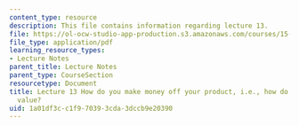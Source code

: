 ```yaml
---
content_type: resource
description: This file contains information regarding lecture 13.
file: https://ol-ocw-studio-app-production.s3.amazonaws.com/courses/15-390-new-enterprises-spring-2013/1a01df3cc1f970393cda3dccb9e20390_MIT15_390S13_lec13.pdf
file_type: application/pdf
learning_resource_types:
- Lecture Notes
parent_title: Lecture Notes
parent_type: CourseSection
resourcetype: Document
title: Lecture 13 How do you make money off your product, i.e., how do you capture
  value?
uid: 1a01df3c-c1f9-7039-3cda-3dccb9e20390
---
```

